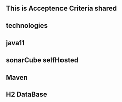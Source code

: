 ## This is Acceptence Criteria shared
## technologies
## java11
## sonarCube selfHosted
## Maven
## H2 DataBase